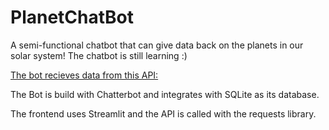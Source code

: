 # PlanetChatBot

A semi-functional chatbot that can give data back on the planets in our solar system! The chatbot is still learning :)

[The bot recieves data from this API:](https://api.le-systeme-solaire.net/)

The Bot is build with Chatterbot and integrates with SQLite as its database. 

The frontend uses Streamlit and the API is called with the requests library. 
